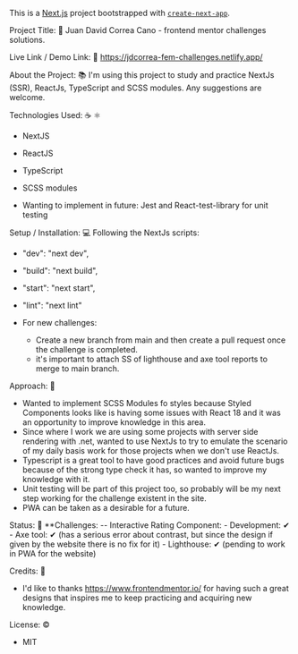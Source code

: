 This is a [Next.js](https://nextjs.org/) project bootstrapped with [`create-next-app`](https://github.com/vercel/next.js/tree/canary/packages/create-next-app).

Project Title: 📛
Juan David Correa Cano - frontend mentor challenges solutions.


Live Link / Demo Link: 🔗
https://jdcorrea-fem-challenges.netlify.app/


About the Project: 📚
I'm using this project to study and practice NextJs (SSR), ReactJs, TypeScript and SCSS modules. Any suggestions are welcome.


Technologies Used: ☕️ ⚛️
- NextJS
- ReactJS
- TypeScript
- SCSS modules

- Wanting to implement in future: Jest and React-test-library for unit testing


Setup / Installation: 💻
Following the NextJs scripts:
- "dev": "next dev",
- "build": "next build",
- "start": "next start",
- "lint": "next lint"

- For new challenges:
  - Create a new branch from main and then create a pull request once the challenge is completed.
  - it's important to attach SS of lighthouse and axe tool reports to merge to main branch.


Approach: 🚶
- Wanted to implement SCSS Modules fo styles because Styled Components looks like is having some issues with React 18 and it was an opportunity to improve knowledge in this area.
- Since where I work we are using some projects with server side rendering with .net, wanted to use NextJs to try to emulate the scenario of my daily basis work for those projects when we don't use ReactJs.
- Typescript is a great tool to have good practices and avoid future bugs because of the strong type check it has, so wanted to improve my knowledge with it.
- Unit testing will be part of this project too, so probably will be my next step working for the challenge existent in the site.
- PWA can be taken as a desirable for a future.

Status: 📶
**Challenges:
  -- Interactive Rating Component:
    - Development: ✔
    - Axe tool: ✔ (has a serious error about contrast, but since the design if given by the website there is no fix for it)
    - Lighthouse: ✔ (pending to work in PWA for the website)

Credits: 📝
- I'd like to thanks https://www.frontendmentor.io/ for having such a great designs that inspires me to keep practicing and acquiring new knowledge.

License: ©️
- MIT
